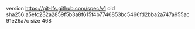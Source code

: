version https://git-lfs.github.com/spec/v1
oid sha256:a5efc232a2859f5b3a8f615f4b7746853bc5466fd2bba2a747a955ac91e26a7c
size 468
